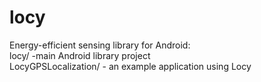locy
====

Energy-efficient sensing library for Android:<br>
	locy/ -main Android library project<br>
	LocyGPSLocalization/ - an example application using Locy<br>

